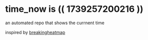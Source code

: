 # time_now is (( 1739257200216 ))

an automated repo that shows the currnent time

inspired by [breakingheatmap](https://github.com/breakingheatmap/breakingheatmap)